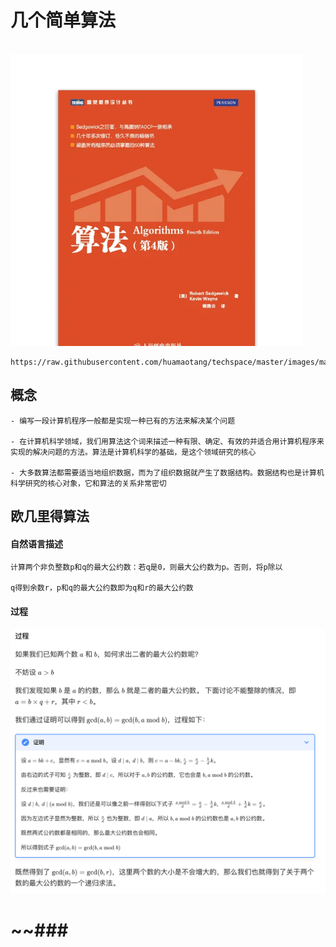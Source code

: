 # 几个简单算法

                    <img title="" src="https://github.com/huamaotang/techspace/blob/master/images/algorithms-4.png?raw=true" alt="" width="467">



```
https://raw.githubusercontent.com/huamaotang/techspace/master/images/masterSlave.png
```



## 概念

```textile
- 编写一段计算机程序一般都是实现一种已有的方法来解决某个问题
  
- 在计算机科学领域，我们用算法这个词来描述一种有限、确定、有效的并适合用计算机程序来实现的解决问题的方法。算法是计算机科学的基础，是这个领域研究的核心
  
- 大多数算法都需要适当地组织数据，而为了组织数据就产生了数据结构。数据结构也是计算机科学研究的核心对象，它和算法的关系非常密切
```





## 欧几里得算法

#### 自然语言描述

```textile
计算两个非负整数p和q的最大公约数：若q是0，则最大公约数为p。否则，将p除以

q得到余数r，p和q的最大公约数即为q和r的最大公约数
```

#### 过程

<img src="https://raw.githubusercontent.com/huamaotang/techspace/master/images/eu-progress.png">







# ~~###



### 
